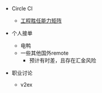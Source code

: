 - Circle CI 
  - [工程胜任能力矩阵](https://github.com/spring2go/engineer_competency_framework)

- 个人接单
  - 电鸭
  - 一些其他国外remote
    - 预计有时差，且存在汇金风险

- 职业讨论
  - v2ex
  